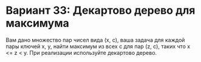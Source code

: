 # Вариант 33: Декартово дерево для максимума
Вам дано множество пар чисел вида (x, c), ваша задача для каждой пары ключей x, y, найти максимум из
всех с для пар (z, c), таких что x <= z < y. При реализации используйте декартово дерево.